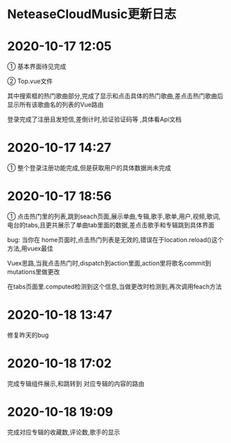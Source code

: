 # NeteaseCloudMusic更新日志

# 2020-10-17   12:05

①  基本界面待见完成

②  Top.vue文件

其中搜索框的热门歌曲部分,完成了显示和点击具体的热门歌曲,差点击热门歌曲后显示所有该歌曲名的列表的Vue路由

登录完成了注册且发短信,差倒计时,验证验证码等 ,具体看Api文档

# 2020-10-17 14:27

①  整个登录注册功能完成,但是获取用户的具体数据尚未完成

# 2020-10-17 18:56

①  点击热门里的列表,跳到seach页面,展示单曲,专辑,歌手,歌单,用户,视频,歌词,电台的tabs,且更共展示了单曲tab里面的数据,差点击歌手和专辑跳到具体界面

bug:  当你在 home页面时,点击热门列表是无效的,错误在于location.reload()这个方法,用vuex最佳

Vuex思路,当我点击热门时,dispatch到action里面,action里将歌名commit到mutations里做更改

在tabs页面里.computed检测到这个信息,当做更改时检测到,再次调用feach方法

# 2020-10-18 13:47

修复昨天的bug

# 2020-10-18 17:02

完成专辑组件展示,和跳转到 对应专辑的内容的路由

# 2020-10-18 19:09

完成对应专辑的收藏数,评论数,歌手的显示